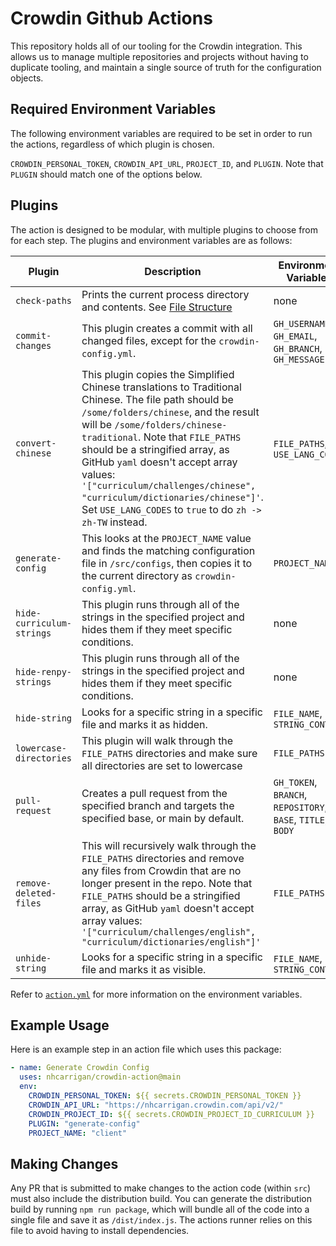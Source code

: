 # Crowdin Github Actions

This repository holds all of our tooling for the Crowdin integration. This allows us to manage multiple repositories and projects without having to duplicate tooling, and maintain a single source of truth for the configuration objects.

## Required Environment Variables

The following environment variables are required to be set in order to run the actions, regardless of which plugin is chosen.

`CROWDIN_PERSONAL_TOKEN`, `CROWDIN_API_URL`, `PROJECT_ID`, and `PLUGIN`. Note that `PLUGIN` should match one of the options below.

## Plugins

The action is designed to be modular, with multiple plugins to choose from for each step. The plugins and environment variables are as follows:

| Plugin                    | Description                                                                                                                                                                                                                                                                                                                                                                                                                           | Environment Variables                                       |
| ------------------------- | ------------------------------------------------------------------------------------------------------------------------------------------------------------------------------------------------------------------------------------------------------------------------------------------------------------------------------------------------------------------------------------------------------------------------------------- | ----------------------------------------------------------- |
| `check-paths`             | Prints the current process directory and contents. See [File Structure](#file-structure)                                                                                                                                                                                                                                                                                                                                              | none                                                        |
| `commit-changes`          | This plugin creates a commit with all changed files, except for the `crowdin-config.yml`.                                                                                                                                                                                                                                                                                                                                             | `GH_USERNAME`, `GH_EMAIL`, `GH_BRANCH`, `GH_MESSAGE`        |
| `convert-chinese`         | This plugin copies the Simplified Chinese translations to Traditional Chinese. The file path should be `/some/folders/chinese`, and the result will be `/some/folders/chinese-traditional`. Note that `FILE_PATHS` should be a stringified array, as GitHub `yaml` doesn't accept array values: `'["curriculum/challenges/chinese", "curriculum/dictionaries/chinese"]'`. Set `USE_LANG_CODES` to `true` to do `zh -> zh-TW` instead. | `FILE_PATHS`, `USE_LANG_CODE`                               |
| `generate-config`         | This looks at the `PROJECT_NAME` value and finds the matching configuration file in `/src/configs`, then copies it to the current directory as `crowdin-config.yml`.                                                                                                                                                                                                                                                                  | `PROJECT_NAME`                                              |
| `hide-curriculum-strings` | This plugin runs through all of the strings in the specified project and hides them if they meet specific conditions.                                                                                                                                                                                                                                                                                                                 | none                                                        |
| `hide-renpy-strings`      | This plugin runs through all of the strings in the specified project and hides them if they meet specific conditions.                                                                                                                                                                                                                                                                                                                 | none                                                        |
| `hide-string`             | Looks for a specific string in a specific file and marks it as hidden.                                                                                                                                                                                                                                                                                                                                                                | `FILE_NAME`, `STRING_CONTENT`                               |
| `lowercase-directories`   | This plugin will walk through the `FILE_PATHS` directories and make sure all directories are set to lowercase                                                                                                                                                                                                                                                                                                                         | `FILE_PATHS`                                                |                                      |
| `pull-request`            | Creates a pull request from the specified branch and targets the specified base, or main by default.                                                                                                                                                                                                                                                                                                                                  | `GH_TOKEN`, `BRANCH`, `REPOSITORY`, `BASE`, `TITLE`, `BODY` |
| `remove-deleted-files`    | This will recursively walk through the `FILE_PATHS` directories and remove any files from Crowdin that are no longer present in the repo. Note that `FILE_PATHS` should be a stringified array, as GitHub `yaml` doesn't accept array values: `'["curriculum/challenges/english", "curriculum/dictionaries/english"]'`                                                                                                                | `FILE_PATHS`                                                |
| `unhide-string`           | Looks for a specific string in a specific file and marks it as visible.                                                                                                                                                                                                                                                                                                                                                               | `FILE_NAME`, `STRING_CONTENT`                               |

Refer to [`action.yml`](./action.yml) for more information on the environment variables.

## Example Usage

Here is an example step in an action file which uses this package:

```yml
- name: Generate Crowdin Config
  uses: nhcarrigan/crowdin-action@main
  env:
    CROWDIN_PERSONAL_TOKEN: ${{ secrets.CROWDIN_PERSONAL_TOKEN }}
    CROWDIN_API_URL: "https://nhcarrigan.crowdin.com/api/v2/"
    CROWDIN_PROJECT_ID: ${{ secrets.CROWDIN_PROJECT_ID_CURRICULUM }}
    PLUGIN: "generate-config"
    PROJECT_NAME: "client"
```

## Making Changes

Any PR that is submitted to make changes to the action code (within `src`) must also include the distribution build. You can generate the distribution build by running `npm run package`, which will bundle all of the code into a single file and save it as `/dist/index.js`. The actions runner relies on this file to avoid having to install dependencies.
